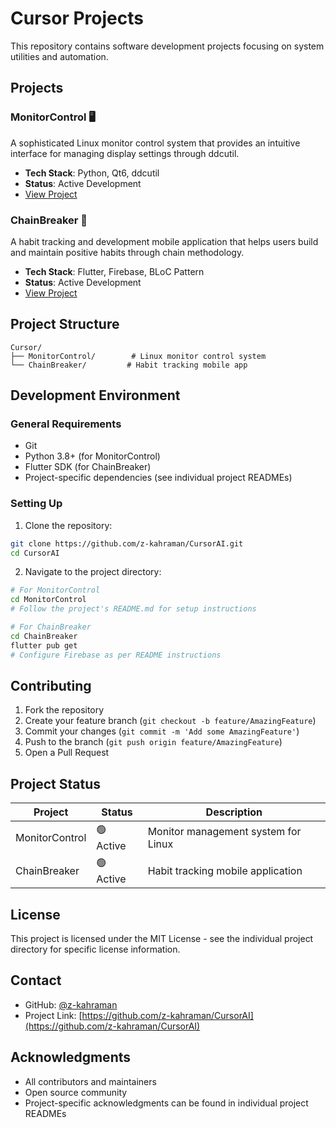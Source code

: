# Cursor Projects

This repository contains software development projects focusing on system utilities and automation.

## Projects

### MonitorControl 🖥️
A sophisticated Linux monitor control system that provides an intuitive interface for managing display settings through ddcutil.
- **Tech Stack**: Python, Qt6, ddcutil
- **Status**: Active Development
- [View Project](./MonitorControl)

### ChainBreaker 📱
A habit tracking and development mobile application that helps users build and maintain positive habits through chain methodology.
- **Tech Stack**: Flutter, Firebase, BLoC Pattern
- **Status**: Active Development
- [View Project](./ChainBreaker)

## Project Structure

```
Cursor/
├── MonitorControl/        # Linux monitor control system
└── ChainBreaker/         # Habit tracking mobile app
```

## Development Environment

### General Requirements
- Git
- Python 3.8+ (for MonitorControl)
- Flutter SDK (for ChainBreaker)
- Project-specific dependencies (see individual project READMEs)

### Setting Up

1. Clone the repository:
```bash
git clone https://github.com/z-kahraman/CursorAI.git
cd CursorAI
```

2. Navigate to the project directory:
```bash
# For MonitorControl
cd MonitorControl
# Follow the project's README.md for setup instructions

# For ChainBreaker
cd ChainBreaker
flutter pub get
# Configure Firebase as per README instructions
```

## Contributing

1. Fork the repository
2. Create your feature branch (`git checkout -b feature/AmazingFeature`)
3. Commit your changes (`git commit -m 'Add some AmazingFeature'`)
4. Push to the branch (`git push origin feature/AmazingFeature`)
5. Open a Pull Request

## Project Status

| Project        | Status    | Description                         |
|---------------|-----------|-------------------------------------|
| MonitorControl | 🟢 Active | Monitor management system for Linux |
| ChainBreaker  | 🟢 Active | Habit tracking mobile application   |

## License

This project is licensed under the MIT License - see the individual project directory for specific license information.

## Contact

- GitHub: [@z-kahraman](https://github.com/z-kahraman)
- Project Link: [https://github.com/z-kahraman/CursorAI](https://github.com/z-kahraman/CursorAI)

## Acknowledgments

- All contributors and maintainers
- Open source community
- Project-specific acknowledgments can be found in individual project READMEs 